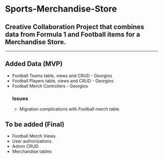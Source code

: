 # Sports-Merchandise-Store
## Creative Collaboration Project that combines data from Formula 1 and Football items for a Merchandise Store.
------------------------------
## Added Data (MVP)
- Football Teams table, views and CRUD - Georgios
- Football Players table, views and CRUD - Georgios
- Football Merch Controllers - Georgios
  ### Issues
  - Migration complications with Football merch table

## To be added (Final)
- Football Merch Views
- User authorizations
- Admin CRUD
- Merchandise tables
